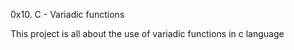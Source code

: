0x10. C - Variadic functions

This project is all about the use of variadic functions in c language
